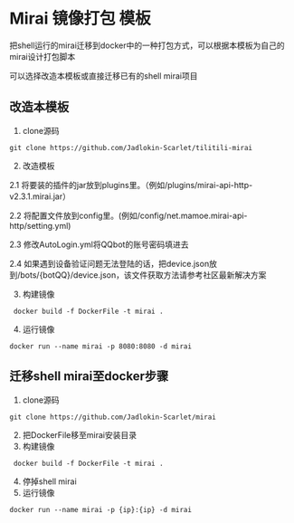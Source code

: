 # Mirai 镜像打包 模板
把shell运行的mirai迁移到docker中的一种打包方式，可以根据本模板为自己的mirai设计打包脚本

可以选择改造本模板或直接迁移已有的shell mirai项目
## 改造本模板
1. clone源码
```
git clone https://github.com/Jadlokin-Scarlet/tilitili-mirai
```
2. 改造模板

2.1 将要装的插件的jar放到plugins里。（例如/plugins/mirai-api-http-v2.3.1.mirai.jar）

2.2 将配置文件放到config里。(例如/config/net.mamoe.mirai-api-http/setting.yml)

2.3 修改AutoLogin.yml将QQbot的账号密码填进去

2.4 如果遇到设备验证问题无法登陆的话，把device.json放到/bots/{botQQ}/device.json，该文件获取方法请参考社区最新解决方案

3. 构建镜像
```
 docker build -f DockerFile -t mirai .
```
4. 运行镜像
```
docker run --name mirai -p 8080:8080 -d mirai
```

## 迁移shell mirai至docker步骤
1. clone源码
```
git clone https://github.com/Jadlokin-Scarlet/mirai
```
2. 把DockerFile移至mirai安装目录
3. 构建镜像
```
 docker build -f DockerFile -t mirai .
```
4. 停掉shell mirai
5. 运行镜像
```
docker run --name mirai -p {ip}:{ip} -d mirai
```